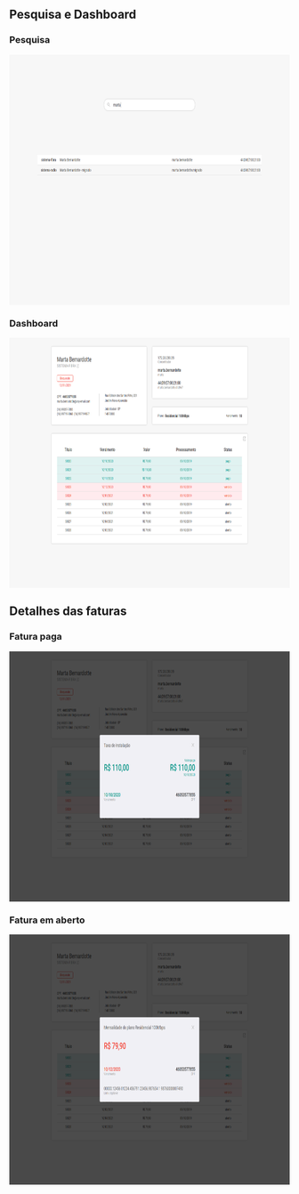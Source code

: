 ## Pesquisa e Dashboard

### Pesquisa
<img align="center" width="800" height="450" src=".github/Search.png" />

### Dashboard
<img align="center" width="800" height="450" src=".github/Dashboard.png" />



## Detalhes das faturas

### Fatura paga
<img align="center" width="800" height="450" src=".github/Invoice-paid.png" />

### Fatura em aberto
<img align="center" width="800" height="450" src=".github/Invoice-open.png" />
